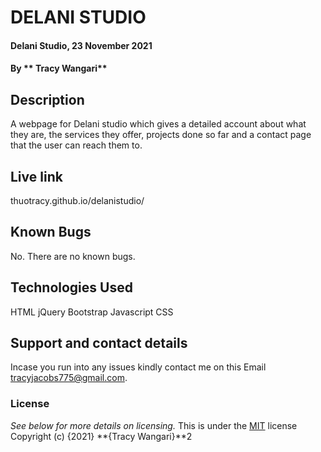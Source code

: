 # DELANI STUDIO
#### Delani Studio, 23 November 2021

#### By ** Tracy Wangari**

## Description
A webpage for Delani studio which gives a detailed account about what they are, the services they offer, projects done so far and a contact page that the user can reach them to.

## Live link
thuotracy.github.io/delanistudio/

## Known Bugs
No. There are no known bugs.

## Technologies Used
HTML
jQuery
Bootstrap
Javascript
CSS

## Support and contact details
Incase you run into any issues kindly contact me on this Email tracyjacobs775@gmail.com.

### License
*See below for more details on licensing.*
This is under the [MIT](LICENSE) license
Copyright (c) {2021} **{Tracy Wangari}**2